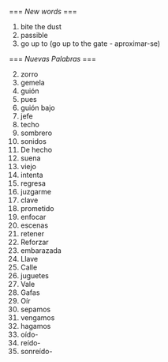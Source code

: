 === *New words* ===

1. bite the dust
2. passible
3. go up to (go up to the gate - aproximar-se)

=== *Nuevas Palabras* ===

2. zorro
3. gemela
4. guión
5. pues
6. guión bajo
7. jefe
8. techo
9. sombrero
10. sonidos
11. De hecho
12. suena
14. viejo
15. intenta
16. regresa
17. juzgarme
18. clave
19. prometido
20. enfocar
21. escenas
22. retener
23. Reforzar
24. embarazada
25. Llave
26. Calle
27. juguetes
28. Vale
29. Gafas
30. Oír
31. sepamos
32. vengamos
33. hagamos
34. oído-
35. reído-
36. sonreído-
